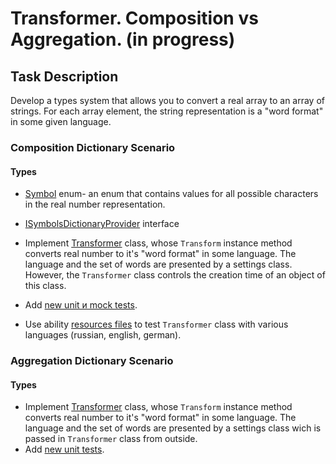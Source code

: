 # Transformer. Composition vs Aggregation. (in progress)

## Task Description

Develop a types system that allows you to convert a real array to an array of strings. For each array element, the string representation is a "word format" in some given language.

### Composition Dictionary Scenario

#### Types
- [Symbol](TransformerDictionaryComposition/Sympol) enum- an enum that contains values for all possible characters in the real number representation.
- [ISymbolsDictionaryProvider](TransformerDictionaryComposition/ISymbolsDictionaryProvider) interface 


- Implement [Transformer](/TransformerDictionaryComposition/Transformer.cs#L5) class, whose `Transform` instance method converts real number to it's "word format" in some language. The language and the set of words are presented by a settings class. However, the `Transformer` class controls the creation time of an object of this class.
- Add [new unit и mock tests](/Transformer.Tests/TransformerCompositionTests.cs).
- Use ability [resources files](https://docs.microsoft.com/en-us/dotnet/core/extensions/work-with-resx-files-programmatically) to test `Transformer` class with various languages (russian, english, german). 

### Aggregation Dictionary Scenario

#### Types

- Implement [Transformer](/TransformerDictionaryAggregarion/Transformer.cs#L6[](url)) class, whose `Transform` instance method converts real number to it's "word format" in some language. The language and the set of words are presented by a settings class wich is passed in `Transformer` class from outside.
- Add [new unit tests](/Transformer.Tests/TransformerAggregationTests.cs).
